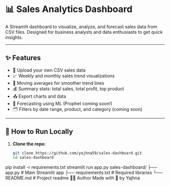 # 📊 Sales Analytics Dashboard

A Streamlit dashboard to visualize, analyze, and forecast sales data from CSV files. Designed for business analysts and data enthusiasts to get quick insights.

---

## ✨ Features

- 📁 Upload your own CSV sales data
- 📈 Weekly and monthly sales trend visualizations
- 🔄 Moving averages for smoother trend lines
- 💰 Summary stats: total sales, total profit, top product
- 📤 Export charts and data
- 🧠 Forecasting using ML (Prophet coming soon!)
- 🗂️ Filters by date range, product, and category (coming soon)

---

## 🚀 How to Run Locally

1. **Clone the repo**:
   ```bash
   git clone https://github.com/yajhna59/sales-dashboard.git
   cd sales-dashboard
pip install -r requirements.txt
streamlit run app.py
sales-dashboard/
├── app.py             # Main Streamlit app
├── requirements.txt   # Required libraries
└── README.md          # Project readme
🙋‍♀️ Author
Made with 💖 by Yajhna

